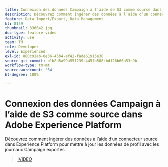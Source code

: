 ```yaml
---
title: Connexion des données Campaign à l’aide de S3 comme source dans Adobe Experience Platform
description: Découvrez comment ingérer des données à l’aide d’un connecteur source dans Experience Platform pour mettre à jour les données de profil avec les journaux Campaign exportés.
feature: Data Import/Export, Data Management
kt: 8159
thumbnail: 336642.jpg
doc-type: feature video
activity: use
team: TM
role: Developer
level: Experienced
exl-id: 880c91ab-0e36-45b4-af42-fade61915e38
source-git-commit: b1b8d8a99a551239c445fb588cbd126b66a53c9b
workflow-type: tm+mt
source-wordcount: '64'
ht-degree: 100%

---
```


# Connexion des données Campaign à l’aide de S3 comme source dans Adobe Experience Platform

Découvrez comment ingérer des données à l’aide d’un connecteur source dans Experience Platform pour mettre à jour les données de profil avec les journaux Campaign exportés.

>[!VIDEO](https://video.tv.adobe.com/v/336642?quality=12&learn=on)
